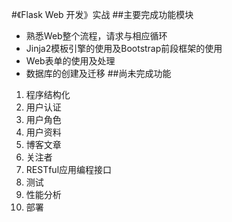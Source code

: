 #《Flask Web 开发》实战
##主要完成功能模块
* 熟悉Web整个流程，请求与相应循环
* Jinja2模板引擎的使用及Bootstrap前段框架的使用
* Web表单的使用及处理
* 数据库的创建及迁移
##尚未完成功能
1. 程序结构化
2. 用户认证
3. 用户角色
4. 用户资料
5. 博客文章
6. 关注者
7. RESTful应用编程接口
8. 测试
9. 性能分析
10. 部署